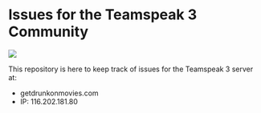 # Issues for the Teamspeak 3 Community

![](https://ts3index.com/banner/s000_273216.png)

This repository is here to keep track of issues for the Teamspeak 3 server at:

- getdrunkonmovies.com
- IP: 116.202.181.80


